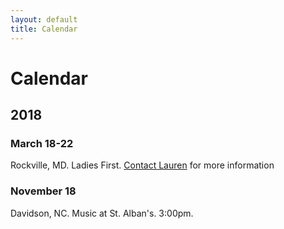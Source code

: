 ```yaml
---
layout: default
title: Calendar
---
```


# Calendar

## 2018

### March 18-22 
Rockville, MD. Ladies First. [Contact Lauren](mailto:lauren@irispianotrio.com) for more information

### November 18
Davidson, NC. Music at St. Alban's. 3:00pm.

